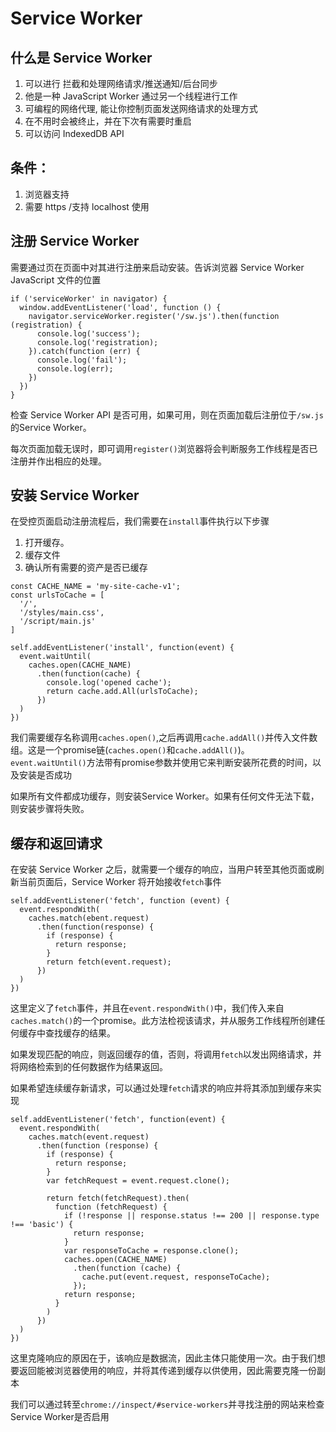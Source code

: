 # Service Worker
## 什么是 Service Worker
1. 可以进行 拦截和处理网络请求/推送通知/后台同步
2. 他是一种 JavaScript Worker 通过另一个线程进行工作
3. 可编程的网络代理, 能让你控制页面发送网络请求的处理方式
4. 在不用时会被终止，并在下次有需要时重启
5. 可以访问 IndexedDB API
## 条件：
1. 浏览器支持
2. 需要 https /支持 localhost 使用
## 注册 Service Worker
需要通过页在页面中对其进行注册来启动安装。告诉浏览器 Service Worker JavaScript 文件的位置
```
if ('serviceWorker' in navigator) {
  window.addEventListener('load', function () {
    navigator.serviceWorker.register('/sw.js').then(function (registration) {
      console.log('success');
      console.log('registration);
    }).catch(function (err) {
      console.log('fail');
      console.log(err);
    })
  })
}
```
检查 Service Worker API 是否可用，如果可用，则在页面加载后注册位于`/sw.js`的Service Worker。

每次页面加载无误时，即可调用`register()`浏览器将会判断服务工作线程是否已注册并作出相应的处理。

## 安装 Service Worker
在受控页面启动注册流程后，我们需要在`install`事件执行以下步骤
1. 打开缓存。
2. 缓存文件
3. 确认所有需要的资产是否已缓存
```
const CACHE_NAME = 'my-site-cache-v1';
const urlsToCache = [
  '/',
  '/styles/main.css',
  '/script/main.js'
]

self.addEventListener('install', function(event) {
  event.waitUntil(
    caches.open(CACHE_NAME)
      .then(function(cache) {
        console.log('opened cache');
        return cache.add.All(urlsToCache);
      })
  )
})
```
我们需要缓存名称调用`caches.open()`,之后再调用`cache.addAll()`并传入文件数组。这是一个promise链(`caches.open()`和`cache.addAll()`)。`event.waitUntil()`方法带有promise参数并使用它来判断安装所花费的时间，以及安装是否成功

如果所有文件都成功缓存，则安装Service Worker。如果有任何文件无法下载，则安装步骤将失败。

## 缓存和返回请求
在安装 Service Worker 之后，就需要一个缓存的响应，当用户转至其他页面或刷新当前页面后，Service Worker 将开始接收`fetch`事件
```
self.addEventListener('fetch', function (event) {
  event.respondWith(
    caches.match(ebent.request)
      .then(function(response) {
        if (response) {
          return response;
        }
        return fetch(event.request);
      })
  )
})
```
这里定义了`fetch`事件，并且在`event.respondWith()`中，我们传入来自`caches.match()`的一个promise。此方法检视该请求，并从服务工作线程所创建任何缓存中查找缓存的结果。

如果发现匹配的响应，则返回缓存的值，否则，将调用`fetch`以发出网络请求，并将网络检索到的任何数据作为结果返回。

如果希望连续缓存新请求，可以通过处理`fetch`请求的响应并将其添加到缓存来实现
```
self.addEventListener('fetch', function(event) {
  event.respondWith(
    caches.match(event.request)
      .then(function (response) {
        if (response) {
          return response;
        }
        var fetchRequest = event.request.clone();

        return fetch(fetchRequest).then(
          function (fetchRequest) {
            if (!response || response.status !== 200 || response.type !== 'basic') {
              return response;
            }
            var responseToCache = response.clone();
            caches.open(CACHE_NAME)
              .then(function (cache) {
                cache.put(event.request, responseToCache);
              });
            return response;
          }
        )
      })
  )
})
```
这里克隆响应的原因在于，该响应是数据流，因此主体只能使用一次。由于我们想要返回能被浏览器使用的响应，并将其传递到缓存以供使用，因此需要克隆一份副本

我们可以通过转至`chrome://inspect/#service-workers`并寻找注册的网站来检查Service Worker是否启用